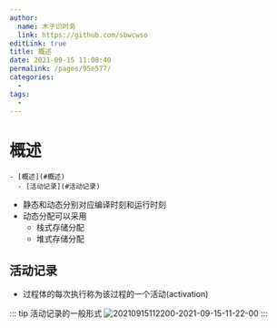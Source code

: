 ```yaml
---
author: 
  name: 木子识时务
  link: https://github.com/sbwcwso
editLink: true
title: 概述
date: 2021-09-15 11:08:40
permalink: /pages/95e577/
categories: 
  - 
tags: 
  - 
---
```


# 概述

```markmap
- [概述](#概述)
  - [活动记录](#活动记录)
```

* 静态和动态分别对应编译时刻和运行时刻
* 动态分配可以采用
  * 栈式存储分配
  * 堆式存储分配

## 活动记录

* 过程体的每次执行称为该过程的一个活动(activation)

::: tip 活动记录的一般形式
![20210915112200-2021-09-15-11-22-00](https://cdn.jsdelivr.net/gh/sbwcwso/PicBed@master/20210915112200-2021-09-15-11-22-00.png)
:::

